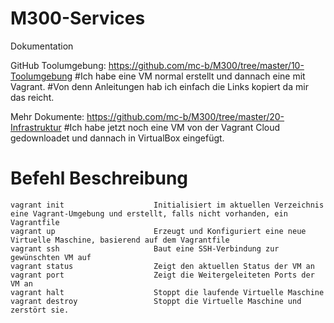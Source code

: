 # M300-Services
Dokumentation

GitHub Toolumgebung: https://github.com/mc-b/M300/tree/master/10-Toolumgebung
	#Ich habe eine VM normal erstellt und dannach eine mit Vagrant.
    #Von denn Anleitungen hab ich einfach die Links kopiert da mir das reicht.

Mehr Dokumente: https://github.com/mc-b/M300/tree/master/20-Infrastruktur
	#Ich habe jetzt noch eine VM von der Vagrant Cloud gedownloadet und dannach in VirtualBox eingefügt.
	
#	Befehl							Beschreibung
	vagrant init					Initialisiert im aktuellen Verzeichnis eine Vagrant-Umgebung und erstellt, falls nicht vorhanden, ein Vagrantfile
	vagrant up						Erzeugt und Konfiguriert eine neue Virtuelle Maschine, basierend auf dem Vagrantfile
	vagrant ssh						Baut eine SSH-Verbindung zur gewünschten VM auf
	vagrant status					Zeigt den aktuellen Status der VM an
	vagrant port					Zeigt die Weitergeleiteten Ports der VM an
	vagrant halt					Stoppt die laufende Virtuelle Maschine
	vagrant destroy					Stoppt die Virtuelle Maschine und zerstört sie.